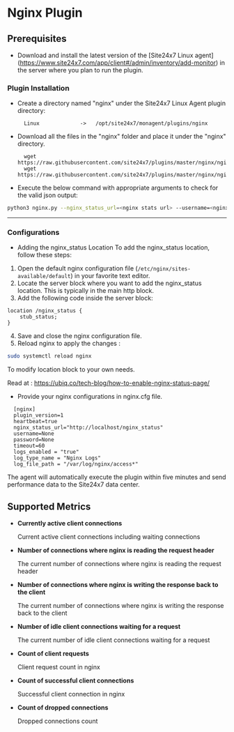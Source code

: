 # Nginx Plugin
                                                                                              
## Prerequisites

- Download and install the latest version of the [Site24x7 Linux agent] (https://www.site24x7.com/app/client#/admin/inventory/add-monitor) in the server where you plan to run the plugin. 




### Plugin Installation  

- Create a directory named "nginx" under the Site24x7 Linux Agent plugin directory: 

		Linux             ->   /opt/site24x7/monagent/plugins/nginx
      
- Download all the files in the "nginx" folder and place it under the "nginx" directory.

		wget https://raw.githubusercontent.com/site24x7/plugins/master/nginx/nginx.py
		wget https://raw.githubusercontent.com/site24x7/plugins/master/nginx/nginx.cfg


- Execute the below command with appropriate arguments to check for the valid json output:

 ```bash
 python3 nginx.py --nginx_status_url=<nginx stats url> --username=<nginx username> --password=<nginx password> 
 ```




---

### Configurations

- Adding the nginx_status Location
To add the nginx_status location, follow these steps:

1. Open the default nginx configuration file (`/etc/nginx/sites-available/default`) in your favorite text editor.
2. Locate the server block where you want to add the nginx_status location. This is typically in the main http block.
3. Add the following code inside the server block:
```
location /nginx_status {
    stub_status;
}
```
4. Save and close the nginx configuration file.
5. Reload nginx to apply the changes :
```bash
sudo systemctl reload nginx
```

To modify location block to your own needs.

Read at : https://ubiq.co/tech-blog/how-to-enable-nginx-status-page/

- Provide your nginx configurations in nginx.cfg file.
```
  [nginx]
  plugin_version=1
  heartbeat=true
  nginx_status_url="http://localhost/nginx_status"
  username=None
  password=None
  timeout=60
  logs_enabled = "true"
  log_type_name = "Nginx Logs"
  log_file_path = "/var/log/nginx/access*"
```	
		
The agent will automatically execute the plugin within five minutes and send performance data to the Site24x7 data center.


## Supported Metrics

- **Currently active client connections**

    Current active client connections including waiting connections

- **Number of connections where nginx is reading the request header**

    The current number of connections where nginx is reading the request header

- **Number of connections where nginx is writing the response back to the client**

    The current number of connections where nginx is writing the response back to the client

- **Number of idle client connections waiting for a request**

    The current number of idle client connections waiting for a request
- **Count of client requests**

    Client request count in nginx

- **Count of successful client connections**

    Successful client connection in nginx

- **Count of dropped connections**

    Dropped connections count








